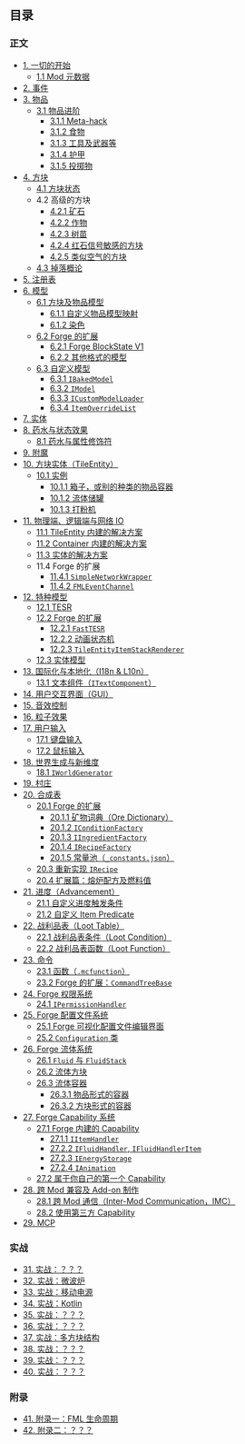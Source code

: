 ## 目录

### 正文

* [1. 一切的开始](chapter-01/index.md)
  * [1.1 Mod 元数据](chapter-01/metadata.md)
* [2. 事件](chapter-02/index.md)
* [3. 物品](chapter-03/index.md)
  * [3.1 物品进阶](chapter-03/advanced/index.md)
    * [3.1.1 Meta-hack](chapter-03/advanced/meta-hack.md)
    * [3.1.2 食物](chapter-03/advanced/food.md)
    * [3.1.3 工具及武器等](chapter-03/advanced/tool.md)
    * [3.1.4 护甲](chapter-03/advanced/armor.md)
    * [3.1.5 投掷物](chapter-03/advanced/throwable.md)
* [4. 方块](chapter-04/index.md)
  * [4.1 方块状态](chapter-04/block-state.md)
  * 4.2 高级的方块
    * [4.2.1 矿石](chapter-04/advanced/ore.md)
    * [4.2.2 作物](chapter-04/advanced/crop.md)
    * [4.2.3 树苗](chapter-04/advanced/sapling.md)
    * [4.2.4 红石信号敏感的方块](chapter-04/advanced/redstone-sensitive.md)
    * [4.2.5 类似空气的方块](chapter-04/advanced/air-like.md)
  * [4.3 掉落概论](chapter-04/block-drop.md)
* [5. 注册表](chapter-05/index.md)
* [6. 模型](chapter-06/index.md)
  * [6.1 方块及物品模型](chapter-06/vanilla/index.md)
    * [6.1.1 自定义物品模型映射](chapter-06/vanilla/custom-mesh.md)
    * [6.1.2 染色](chapter-06/vanilla/tint.md)
  * [6.2 Forge 的扩展](chapter-06/forge-extension/index.md)
    * [6.2.1 Forge BlockState V1](chapter-06/forge-extension/forge-v1.md)
    * [6.2.2 其他格式的模型](chapter-06/forge-extension/other-format.md)
  * [6.3 自定义模型](chapter-06/custom-model/index.md)
    * [6.3.1 `IBakedModel`](chapter-06/custom-model/baked.md)
    * [6.3.2 `IModel`](chapter-06/custom-model/unbaked.md)
    * [6.3.3 `ICustomModelLoader`](chapter-06/custom-model/loader.md)
    * [6.3.4 `ItemOverrideList`](chapter-06/custom-model/item-override.md)
* [7. 实体](chapter-07/index.md)
* [8. 药水与状态效果](chapter-08/index.md)
  * [8.1 药水与属性修饰符](chapter-08/attributes-modifier.md)
* [9. 附魔](chapter-09/index.md)
* [10. 方块实体（TileEntity）](chapter-10/index.md)
  * [10.1 实例](chapter-10/examples/index.md)
    * [10.1.1 箱子，或别的种类的物品容器](chapter-10/examples/inventory.md)
    * [10.1.2 流体储罐](chapter-10/examples/tank.md)
    * [10.1.3 打粉机](chapter-10/examples/grinder.md)
* [11. 物理端、逻辑端与网络 IO](chapter-11/index.md)
  * [11.1 TileEntity 内建的解决方案](chapter-11/tile-entity-sync.md)
  * [11.2 Container 内建的解决方案](chapter-11/container-sync.md)
  * [11.3 实体的解决方案](chapter-11/entity-sync.md)
  * 11.4 Forge 的扩展
    * [11.4.1 `SimpleNetworkWrapper`](chapter-11/forge-extension/simple-network-wrapper.md)
    * [11.4.2 `FMLEventChannel`](chapter-11/forge-extension/fml-event-channel.md)
* [12. 特种模型](chapter-12/index.md)
  * [12.1 TESR](chapter-12/tesr.md)
  * [12.2 Forge 的扩展](chapter-12/forge-extension/index.md)
    * [12.2.1 `FastTESR`](chapter-12/forge-extension/fast-tesr.md)
    * [12.2.2 动画状态机](chapter-12/forge-extension/animation.md)
    * [12.2.3 `TileEntityItemStackRenderer`](chapter-12/forge-extension/teisr.md)
  * [12.3 实体模型](chapter-12/entity-renderer.md)
* [13. 国际化与本地化（I18n & L10n）](chapter-13/index.md)
  * [13.1 文本组件（`ITextComponent`）](chapter-13/text-component.md)
* [14. 用户交互界面（GUI）](chapter-14/index.md)
* [15. 音效控制](chapter-15/index.md)
* [16. 粒子效果](chapter-16/index.md)
* [17. 用户输入](chapter-17/index.md)
  * [17.1 键盘输入](chapter-17/keyboard.md)
  * [17.2 鼠标输入](chapter-17/mouse.md)
* [18. 世界生成与新维度](chapter-18/index.md)
  * [18.1 `IWorldGenerator`](chapter-18/fml-world-gen-interface.md)
* [19. 村庄](chapter-19/index.md)
* [20. 合成表](chapter-20/index.md)
  * [20.1 Forge 的扩展](chapter-20/forge-extension/index.md)
    * [20.1.1 矿物词典（Ore Dictionary）](chapter-20/forge-extension/ore-dictionary.md)
    * [20.1.2 `IConditionFactory`](chapter-20/forge-extension/condition.md)
    * [20.1.3 `IIngredientFactory`](chapter-20/forge-extension/ingredient-factory.md)
    * [20.1.4 `IRecipeFactory`](chapter-20/forge-extension/recipe-factory.md)
    * [20.1.5 常量池（`_constants.json`）](chapter-20/forge-extension/constants.md)
  * [20.3 重新实现 `IRecipe`](chapter-20/custom-recipe.md)
  * [20.4 扩展篇：熔炉配方及燃料值](chapter-20/vanilla-furnace.md)
* [21. 进度（Advancement）](chapter-21/index.md)
  * [21.1 自定义进度触发条件](chapter-21/forge-extension/custom-criterion.md)
  * [21.2 自定义 Item Predicate](chapter-21/forge-extension/custom-item-predicates.md)
* [22. 战利品表（Loot Table）](chapter-22/index.md)
  * [22.1 战利品表条件（Loot Condition）](chapter-22/condition.md)
  * [22.2 战利品表函数（Loot Function）](chapter-22/function.md)
* [23. 命令](chapter-23/index.md)
  * [23.1 函数（`.mcfunction`）](chapter-23/function.md)
  * [23.2 Forge 的扩展：`CommandTreeBase`](chapter-23/command-tree.md)
* [24. Forge 权限系统](chapter-24/index.md)
  * [24.1 `IPermissionHandler`](chapter-24/permission-handler.md)
* [25. Forge 配置文件系统](chapter-25/index.md)
  * [25.1 Forge 可视化配置文件编辑界面](chapter-25/config-gui.md)
  * [25.2 `Configuration` 类](chapter-25/raw-config.md)
* [26. Forge 流体系统](chapter-26/index.md)
  * [26.1 `Fluid` 与 `FluidStack`](chapter-26/fluid-stack.md)
  * [26.2 流体方块](chapter-26/block.md)
  * [26.3 流体容器](chapter-26/container/index.md)
    * [26.3.1 物品形式的容器](chapter-26/container/item.md)
    * [26.3.2 方块形式的容器](chapter-26/container/block.md)
* [27. Forge Capability 系统](chapter-27/index.md)
  * [27.1 Forge 内建的 Capability](chapter-27/built-in/index.md)
    * [27.1.1 `IItemHandler`](chapter-27/built-in/item.md)
    * [27.2.2 `IFluidHandler`, `IFluidHandlerItem`](chapter-27/built-in/fluid.md)
    * [27.2.3 `IEnergyStorage`](chapter-27/built-in/energy.md)
    * [27.2.4 `IAnimation`](chapter-27/built-in/animation.md)
  * [27.2 属于你自己的第一个 Capability](chapter-27/custom.md)
* [28. 跨 Mod 兼容及 Add-on 制作](chapter-28/index.md)
  * [28.1 跨 Mod 通信（Inter-Mod Communication，IMC）](chapter-28/imc.md)
  * [28.2 使用第三方 Capability](chapter-28/foreign-capabilities.md)
* [29. MCP](chapter-29/index.md)

<!--
待考虑：
1. 调试：
 - Crash report 内容追加（`ICrashCallable`）
 - F3 debug 界面内容追加
 - 原版内置的 profiler /debug 命令
 - Logger 的使用
 - Eclipse/IDEA 的调试器？

2. 数据迁移
 - 注册表系统自带的重映射（RegistryEvent.MissingMapping<T>)
 - 原版的 DataFix 及 Forge 的扩展

3. ForgeGradle
  - minecraft {}
    - version
    - mapping
    - useDepAt
  - deobfCompile, deobfProvided

4. NBT
  - 读写
  - 转字节流？
  - JSON <-> NBT？虽然那个格式并不是严格的 JSON。
 -->

### 实战

* [31. 实战：？？？](chapter-31/index.md)
* [32. 实战：微波炉](chapter-32/index.md)
* [33. 实战：移动电源](chapter-33/index.md)
* [34. 实战：Kotlin](chapter-34/index.md)
* [35. 实战：？？？](chapter-35/index.md)
* [36. 实战：？？？](chapter-36/index.md)
* [37. 实战：多方块结构](chapter-37/index.md)
* [38. 实战：？？？](chapter-38/index.md)
* [39. 实战：？？？](chapter-39/index.md)
* [40. 实战：？？？](chapter-40/index.md)

### 附录

* [41. 附录一：FML 生命周期](chapter-41/index.md)
* [42. 附录二：？？？](chapter-42/index.md)
